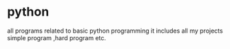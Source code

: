 # python
all programs related to basic python programming
it includes all my projects simple program ,hard program etc.
